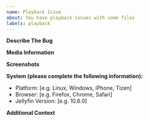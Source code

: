 ```yaml
---
name: Playback Issue
about: You have playback issues with some files
labels: playback
---
```


**Describe The Bug**
<!-- A clear and concise description of what the bug is. -->

**Media Information**
<!-- Please paste any ffprobe or MediaInfo logs. -->

**Screenshots**
<!-- Add screenshots from the Playback Data and Media Info. -->

**System (please complete the following information):**
 - Platform: [e.g. Linux, Windows, iPhone, Tizen]
 - Browser: [e.g. Firefox, Chrome, Safari]
 - Jellyfin Version: [e.g. 10.6.0]

**Additional Context**
<!-- Add any other context about the problem here. -->
